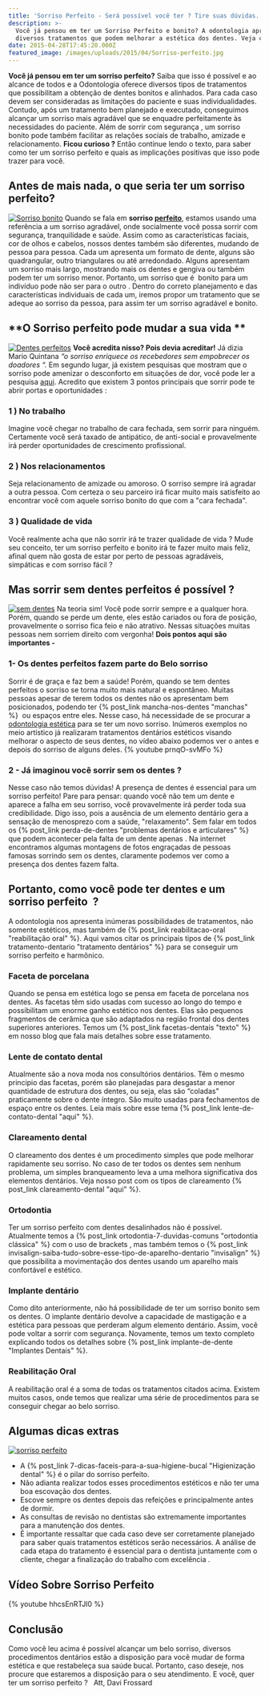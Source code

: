 ```yaml
---
title: 'Sorriso Perfeito - Será possível você ter ? Tire suas dúvidas. '
description: >-
  Você já pensou em ter um Sorriso Perfeito e bonito? A odontologia apresenta
  diversos tratamentos que podem melhorar a estética dos dentes. Veja como.
date: 2015-04-28T17:45:20.000Z
featured_image: /images/uploads/2015/04/Sorriso-perfeito.jpg
---
```


**Você já pensou em ter um sorriso perfeito?** Saiba que isso é possível e ao alcance de todos e a Odontologia oferece diversos tipos de tratamentos que possibilitam a obtenção de dentes bonitos e alinhados. Para cada caso devem ser consideradas as limitações do paciente e suas individualidades. Contudo, após um tratamento bem planejado e executado, conseguimos alcançar um sorriso mais agradável que se enquadre perfeitamente às necessidades do paciente. Além de sorrir com segurança , um sorriso bonito pode também facilitar as relações sociais de trabalho, amizade e relacionamento. **Ficou curioso ?** Então continue lendo o texto, para saber como ter um sorriso perfeito e quais as implicações positivas que isso pode trazer para você.

**Antes de mais nada, o que seria ter um sorriso perfeito?**
------------------------------------------------------------

[![Sorriso bonito](/images/uploads/2015/04/Sorriso-bonito-1024x684.jpg)](/images/uploads/2015/04/Sorriso-bonito.jpg) Quando se fala em **sorriso [perfeito](http://www.dicio.com.br/perfeito/)**, estamos usando uma referência a um sorriso agradável, onde socialmente você possa sorrir com segurança, tranquilidade e saúde. Assim como as características faciais, cor de olhos e cabelos, nossos dentes também são diferentes, mudando de pessoa para pessoa. Cada um apresenta um formato de dente, alguns são quadrangular, outro triangulares ou até arredondado. Alguns apresentam um sorriso mais largo, mostrando mais os dentes e gengiva ou também podem ter um sorriso menor. Portanto, um sorriso que é  bonito para um indivíduo pode não ser para o outro . Dentro do correto planejamento e das características individuais de cada um, iremos propor um tratamento que se adeque ao sorriso da pessoa, para assim ter um sorriso agradável e bonito.

**O Sorriso perfeito pode mudar a sua vida **
---------------------------------------------

[![Dentes perfeitos](/images/uploads/2015/04/Dentes-perfeitos-1024x683.jpg)](/images/uploads/2015/04/Dentes-perfeitos.jpg) **Você acredita nisso? Pois devia acreditar!** Já dizia Mario Quintana _“o sorriso enriquece os recebedores sem empobrecer os doadores “._ Em segundo lugar, já existem pesquisas que mostram que o sorriso pode amenizar o desconforto em situações de dor, você pode ler a pesquisa [aqui](http://www.minhavida.com.br/bem-estar/galerias/13491-11-beneficios-que-o-riso-traz-para-a-sua-saude). Acredito que existem 3 pontos principais que sorrir pode te abrir portas e oportunidades :

### **1 ) No trabalho**

Imagine você chegar no trabalho de cara fechada, sem sorrir para ninguém. Certamente você será taxado de antipático, de anti-social e provavelmente irá perder oportunidades de crescimento profissional.

### **2 ) Nos relacionamentos**

Seja relacionamento de amizade ou amoroso. O sorriso sempre irá agradar a outra pessoa. Com certeza o seu parceiro irá ficar muito mais satisfeito ao encontrar você com aquele sorriso bonito do que com a "cara fechada".

### **3 ) Qualidade de vida**

Você realmente acha que não sorrir irá te trazer qualidade de vida ? Mude seu conceito, ter um sorriso perfeito e bonito irá te fazer muito mais feliz, afinal quem não gosta de estar por perto de pessoas agradáveis, simpáticas e com sorriso fácil ?

**Mas sorrir sem dentes perfeitos é possível ?**
------------------------------------------------

[![sem dentes](/images/uploads/2015/04/sem-dentes-1024x577.jpg)](/images/uploads/2015/04/sem-dentes.jpg) Na teoria sim! Você pode sorrir sempre e a qualquer hora. Porém, quando se perde um dente, eles estão cariados ou fora de posição, provavelmente o sorriso fica feio e não atrativo. Nessas situações muitas pessoas nem sorriem direito com vergonha! **Dois pontos aqui são importantes -**

### **1- Os dentes perfeitos fazem parte do Belo sorriso**

Sorrir é de graça e faz bem a saúde! Porém, quando se tem dentes perfeitos o sorriso se torna muito mais natural e espontâneo. Muitas pessoas apesar de terem todos os dentes não os apresentam bem posicionados, podendo ter {% post_link mancha-nos-dentes "manchas" %}  ou espaços entre eles. Nesse caso, há necessidade de se procurar a [odontologia estética](/tratamentos/estetica-dos-dentes/ "Estética") para se ter um novo sorriso. Inúmeros exemplos no meio artístico já realizaram tratamentos dentários estéticos visando melhorar o aspecto de seus dentes, no vídeo abaixo podemos ver o antes e depois do sorriso de alguns deles.
{% youtube prnqO-svMFo %}

### **2 - Já imaginou você sorrir sem os dentes ?**

Nesse caso não temos dúvidas! A presença de dentes é essencial para um sorriso perfeito! Pare para pensar: quando você não tem um dente e aparece a falha em seu sorriso, você provavelmente irá perder toda sua credibilidade. Digo isso, pois a ausência de um elemento dentário gera a sensação de menosprezo com a saúde, "relaxamento". Sem falar em todos os {% post_link perda-de-dentes "problemas dentários e articulares" %} que podem acontecer pela falta de um dente apenas . Na internet encontramos algumas montagens de fotos engraçadas de pessoas famosas sorrindo sem os dentes, claramente podemos ver como a presença dos dentes fazem falta.

**Portanto, como você pode ter dentes e um sorriso perfeito  ?**[](/images/uploads/2015/04/Sorrisos-perfeito.jpg)
-------------------------------------------------------------------------------------------------------------------------------------------------

A odontologia nos apresenta inúmeras possibilidades de tratamentos, não somente estéticos, mas também de {% post_link reabilitacao-oral "reabilitação oral" %}. Aqui vamos citar os principais tipos de {% post_link tratamento-dentario "tratamento dentários" %} para se conseguir um sorriso perfeito e harmônico.

### **Faceta de porcelana**

Quando se pensa em estética logo se pensa em faceta de porcelana nos dentes. As facetas têm sido usadas com sucesso ao longo do tempo e possibilitam um enorme ganho estético nos dentes. Elas são pequenos fragmentos de cerâmica que são adaptados na região frontal dos dentes superiores anteriores. Temos um {% post_link facetas-dentais "texto" %} em nosso blog que fala mais detalhes sobre esse tratamento.

### **Lente de contato dental**

Atualmente são a nova moda nos consultórios dentários. Têm o mesmo principio das facetas, porém são planejadas para desgastar a menor quantidade de estrutura dos dentes, ou seja, elas são “coladas" praticamente sobre o dente íntegro. São muito usadas para fechamentos de espaço entre os dentes. Leia mais sobre esse tema {% post_link lente-de-contato-dental "aqui" %}.

### **Clareamento dental**

O clareamento dos dentes é um procedimento simples que pode melhorar rapidamente seu sorriso. No caso de ter todos os dentes sem nenhum problema, um simples branqueamento leva a uma melhora significativa dos elementos dentários. Veja nosso post com os tipos de clareamento {% post_link clareamento-dental "aqui" %}.

### **Ortodontia**

Ter um sorriso perfeito com dentes desalinhados não é possível. Atualmente temos a {% post_link ortodontia-7-duvidas-comuns "ortodontia clássica" %} com o uso de brackets , mas também temos o {% post_link invisalign-saiba-tudo-sobre-esse-tipo-de-aparelho-dentario "invisalign" %} que possibilita a movimentação dos dentes usando um aparelho mais confortável e estético.

### **Implante dentário**

Como dito anteriormente, não há possibilidade de ter um sorriso bonito sem os dentes. O implante dentário devolve a capacidade de mastigação e a estética para pessoas que perderam algum elemento dentário. Assim, você pode voltar a sorrir com segurança. Novamente, temos um texto completo explicando todos os detalhes sobre {% post_link implante-de-dente "Implantes Dentais" %}.

### **Reabilitação Oral**

A reabilitação oral é a soma de todas os tratamentos citados acima. Existem muitos casos, onde temos que realizar uma série de procedimentos para se conseguir chegar ao belo sorriso.

**Algumas dicas extras**
------------------------

[![sorriso perfeito](/images/uploads/2015/04/perfeito-sorriso-1024x683.jpg)](/images/uploads/2015/04/perfeito-sorriso.jpg)

*   A {% post_link 7-dicas-faceis-para-a-sua-higiene-bucal "Higienização dental" %} é o pilar do sorriso perfeito.
*   Não adianta realizar todos esses procedimentos estéticos e não ter uma boa escovação dos dentes.
*   Escove sempre os dentes depois das refeições e principalmente antes de dormir.
*   As consultas de revisão no dentistas são extremamente importantes para a manutenção dos dentes.
*   É importante ressaltar que cada caso deve ser corretamente planejado para saber quais tratamentos estéticos serão necessários. A análise de cada etapa do tratamento é essencial para o dentista juntamente com o cliente, chegar a finalização do trabalho com excelência .

Vídeo Sobre Sorriso Perfeito
----------------------------

{% youtube hhcsEnRTJl0 %}

**Conclusão**
-------------

Como você leu acima é possível alcançar um belo sorriso, diversos procedimentos dentários estão a disposição para você mudar de forma estética e que restabeleça sua saúde bucal. Portanto, caso deseje, nos procure que estaremos a disposição para o seu atendimento. E você, quer ter um sorriso perfeito ?   Att, Davi Frossard
